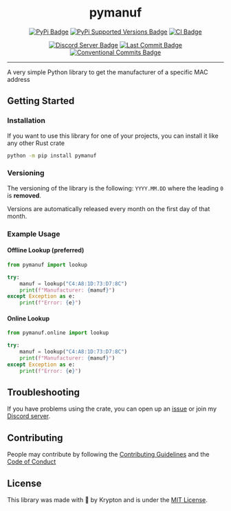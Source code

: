 <div align="center">

# pymanuf

[![PyPi Badge](https://img.shields.io/pypi/v/pymanuf.svg)](https://pypi.org/p/pymanuf)
[![PyPi Supported Versions Badge](https://img.shields.io/pypi/pyversions/pymanuf.svg)](https://pypi.org/p/pymanuf)
[![CI Badge](https://github.com/kkrypt0nn/pymanuf/actions/workflows/ci.yml/badge.svg)](https://github.com/kkrypt0nn/pymanuf/actions)

[![Discord Server Badge](https://img.shields.io/discord/739934735387721768?logo=discord)](https://discord.gg/mTBrXyWxAF)
[![Last Commit Badge](https://img.shields.io/github/last-commit/kkrypt0nn/pymanuf)](https://github.com/kkrypt0nn/pymanuf/commits/main)
[![Conventional Commits Badge](https://img.shields.io/badge/Conventional%20Commits-1.0.0-%23FE5196?logo=conventionalcommits&logoColor=white)](https://conventionalcommits.org/en/v1.0.0/)

</div>

---

A very simple Python library to get the manufacturer of a specific MAC address

## Getting Started

### Installation

If you want to use this library for one of your projects, you can install it like any other Rust crate

```bash
python -m pip install pymanuf
```

### Versioning

The versioning of the library is the following: `YYYY.MM.DD` where the leading `0` is **removed**.

Versions are automatically released every month on the first day of that month.

### Example Usage

#### Offline Lookup (preferred)

```python
from pymanuf import lookup

try:
    manuf = lookup("C4:A8:1D:73:D7:8C")
    print(f"Manufacturer: {manuf}")
except Exception as e:
    print(f"Error: {e}")
```

#### Online Lookup

```python
from pymanuf.online import lookup

try:
    manuf = lookup("C4:A8:1D:73:D7:8C")
    print(f"Manufacturer: {manuf}")
except Exception as e:
    print(f"Error: {e}")
```

## Troubleshooting

If you have problems using the crate, you can open up an [issue](https://github.com/kkrypt0nn/pymanuf/issues) or join my [Discord server](https://discord.gg/mTBrXyWxAF).

## Contributing

People may contribute by following the [Contributing Guidelines](./CONTRIBUTING.md) and
the [Code of Conduct](./CODE_OF_CONDUCT.md)

## License

This library was made with 💜 by Krypton and is under the [MIT License](./LICENSE.md).
